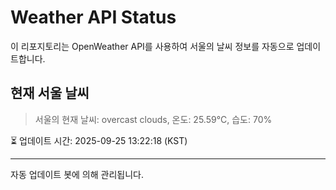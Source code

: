 
# Weather API Status

이 리포지토리는 OpenWeather API를 사용하여 서울의 날씨 정보를 자동으로 업데이트합니다.

## 현재 서울 날씨
> 서울의 현재 날씨: overcast clouds, 온도: 25.59°C, 습도: 70%

⏳ 업데이트 시간: 2025-09-25 13:22:18 (KST)

---
자동 업데이트 봇에 의해 관리됩니다.
